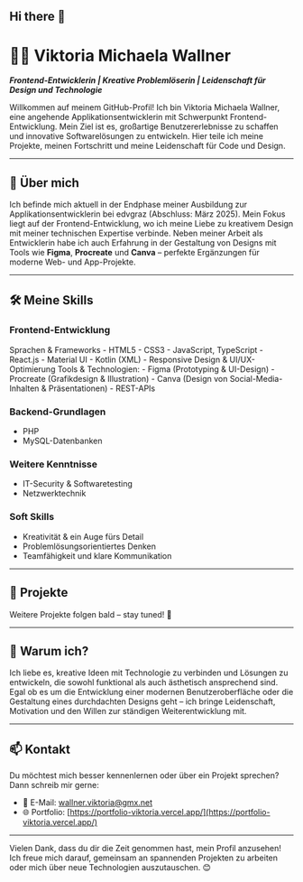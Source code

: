## Hi there 👋

# 👩‍💻 Viktoria Michaela Wallner  

**_Frontend-Entwicklerin | Kreative Problemlöserin | Leidenschaft für Design und Technologie_**  

Willkommen auf meinem GitHub-Profil! Ich bin Viktoria Michaela Wallner, eine angehende Applikationsentwicklerin mit Schwerpunkt Frontend-Entwicklung. Mein Ziel ist es, großartige Benutzererlebnisse zu schaffen und innovative Softwarelösungen zu entwickeln. Hier teile ich meine Projekte, meinen Fortschritt und meine Leidenschaft für Code und Design.  

---

## 🚀 Über mich  

Ich befinde mich aktuell in der Endphase meiner Ausbildung zur Applikationsentwicklerin bei edvgraz (Abschluss: März 2025). Mein Fokus liegt auf der Frontend-Entwicklung, wo ich meine Liebe zu kreativem Design mit meiner technischen Expertise verbinde. Neben meiner Arbeit als Entwicklerin habe ich auch Erfahrung in der Gestaltung von Designs mit Tools wie **Figma**, **Procreate** und **Canva** – perfekte Ergänzungen für moderne Web- und App-Projekte.  

---

## 🛠️ Meine Skills  

### **Frontend-Entwicklung**  
Sprachen & Frameworks
        - HTML5
        - CSS3
        - JavaScript, TypeScript
        - React.js
        - Material UI
        - Kotlin (XML)
        - Responsive Design & UI/UX-Optimierung
    Tools & Technologien:
        - Figma (Prototyping & UI-Design)
        - Procreate (Grafikdesign & Illustration)
        - Canva (Design von Social-Media-Inhalten & Präsentationen)
        - REST-APIs


### **Backend-Grundlagen**  
- PHP  
- MySQL-Datenbanken

### **Weitere Kenntnisse**   
- IT-Security & Softwaretesting
- Netzwerktechnik

### **Soft Skills**  
- Kreativität & ein Auge fürs Detail  
- Problemlösungsorientiertes Denken  
- Teamfähigkeit und klare Kommunikation  

---

## 📂 Projekte    

Weitere Projekte folgen bald – stay tuned! 🚧  

---

## 🌟 Warum ich?  

Ich liebe es, kreative Ideen mit Technologie zu verbinden und Lösungen zu entwickeln, die sowohl funktional als auch ästhetisch ansprechend sind. Egal ob es um die Entwicklung einer modernen Benutzeroberfläche oder die Gestaltung eines durchdachten Designs geht – ich bringe Leidenschaft, Motivation und den Willen zur ständigen Weiterentwicklung mit.  

---

## 📫 Kontakt  

Du möchtest mich besser kennenlernen oder über ein Projekt sprechen? Dann schreib mir gerne:  

- 📧 E-Mail: [wallner.viktoria@gmx.net](wallner.viktoria@gmx.net)  
- 🌐 Portfolio: [https://portfolio-viktoria.vercel.app/](https://portfolio-viktoria.vercel.app/)

--- 

Vielen Dank, dass du dir die Zeit genommen hast, mein Profil anzusehen! Ich freue mich darauf, gemeinsam an spannenden Projekten zu arbeiten oder mich über neue Technologien auszutauschen. 😊

